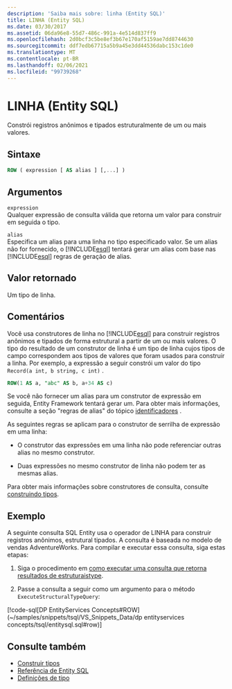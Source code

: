 ```yaml
---
description: 'Saiba mais sobre: linha (Entity SQL)'
title: LINHA (Entity SQL)
ms.date: 03/30/2017
ms.assetid: 06da96e8-55d7-486c-991a-4e514d837ff9
ms.openlocfilehash: 2d0bcf3c5be8ef3b67e170af5159ae7dd8744630
ms.sourcegitcommit: ddf7edb67715a5b9a45e3dd44536dabc153c1de0
ms.translationtype: MT
ms.contentlocale: pt-BR
ms.lasthandoff: 02/06/2021
ms.locfileid: "99739268"
---
```

# <a name="row-entity-sql"></a>LINHA (Entity SQL)

Constrói registros anônimos e tipados estruturalmente de um ou mais valores.  
  
## <a name="syntax"></a>Sintaxe  
  
```sql  
ROW ( expression [ AS alias ] [,...] )  
```  
  
## <a name="arguments"></a>Argumentos  

 `expression`  
 Qualquer expressão de consulta válida que retorna um valor para construir em seguida o tipo.  
  
 `alias`  
 Especifica um alias para uma linha no tipo especificado valor. Se um alias não for fornecido, o [!INCLUDE[esql](../../../../../../includes/esql-md.md)] tentará gerar um alias com base nas [!INCLUDE[esql](../../../../../../includes/esql-md.md)] regras de geração de alias.  
  
## <a name="return-value"></a>Valor retornado  

 Um tipo de linha.  
  
## <a name="remarks"></a>Comentários  

 Você usa construtores de linha no [!INCLUDE[esql](../../../../../../includes/esql-md.md)] para construir registros anônimos e tipados de forma estrutural a partir de um ou mais valores. O tipo do resultado de um construtor de linha é um tipo de linha cujos tipos de campo correspondem aos tipos de valores que foram usados para construir a linha. Por exemplo, a expressão a seguir constrói um valor do tipo `Record(a int, b string, c int)` .  
  
```sql  
ROW(1 AS a, "abc" AS b, a+34 AS c)  
```  
  
 Se você não fornecer um alias para um construtor de expressão em seguida, Entity Framework tentará gerar um. Para obter mais informações, consulte a seção "regras de alias" do tópico [identificadores](identifiers-entity-sql.md) .  
  
 As seguintes regras se aplicam para o construtor de serrilha de expressão em uma linha:  
  
- O construtor das expressões em uma linha não pode referenciar outras alias no mesmo construtor.  
  
- Duas expressões no mesmo construtor de linha não podem ter as mesmas alias.  
  
 Para obter mais informações sobre construtores de consulta, consulte [construindo tipos](constructing-types-entity-sql.md).  
  
## <a name="example"></a>Exemplo  

 A seguinte consulta SQL Entity usa o operador de LINHA para construir registros anônimos, estrutural tipados. A consulta é baseada no modelo de vendas AdventureWorks. Para compilar e executar essa consulta, siga estas etapas:  
  
1. Siga o procedimento em [como executar uma consulta que retorna resultados de estruturaistype](../how-to-execute-a-query-that-returns-structuraltype-results.md).  
  
2. Passe a consulta a seguir como um argumento para o método `ExecuteStructuralTypeQuery`:  
  
 [!code-sql[DP EntityServices Concepts#ROW](~/samples/snippets/tsql/VS_Snippets_Data/dp entityservices concepts/tsql/entitysql.sql#row)]  
  
## <a name="see-also"></a>Consulte também

- [Construir tipos](constructing-types-entity-sql.md)
- [Referência de Entity SQL](entity-sql-reference.md)
- [Definições de tipo](type-definitions-entity-sql.md)
